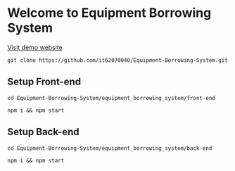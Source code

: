 # Welcome to Equipment Borrowing System

[Visit demo website](https://equipment-borrowing-system.vercel.app)

```
git clone https://github.com/it62070040/Equipment-Borrowing-System.git
```

## Setup Front-end 

```
cd Equipment-Borrowing-System/equipment_borrowing_system/front-end
```

```
npm i && npm start
```

## Setup Back-end

```
cd Equipment-Borrowing-System/equipment_borrowing_system/back-end
```
```
npm i && npm start
```
